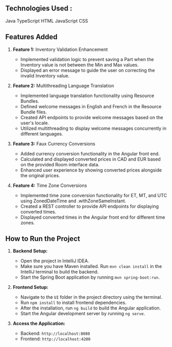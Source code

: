 ## Technologies Used : 
Java 
TypeScript
HTML
JavaScript
CSS
## Features Added

1. **Feature 1:** Inventory Validation Enhancement
   - Implemented validation logic to prevent saving a Part when the Inventory value is not between the Min and Max values.
   - Displayed an error message to guide the user on correcting the invalid Inventory value.

2. **Feature 2:** Multithreading Language Translation
   - Implemented language translation functionality using Resource Bundles.
   - Defined welcome messages in English and French in the Resource Bundle files.
   - Created API endpoints to provide welcome messages based on the user's locale.
   - Utilized multithreading to display welcome messages concurrently in different languages.

3. **Feature 3:** Faux Currency Conversions
   - Added currency conversion functionality in the Angular front end.
   - Calculated and displayed converted prices in CAD and EUR based on the provided Room interface data.
   - Enhanced user experience by showing converted prices alongside the original prices.

4. **Feature 4:** Time Zone Conversions
   - Implemented time zone conversion functionality for ET, MT, and UTC using ZonedDateTime and .withZoneSameInstant.
   - Created a REST controller to provide API endpoints for displaying converted times.
   - Displayed converted times in the Angular front end for different time zones.

## How to Run the Project

1. **Backend Setup:**
   - Open the project in IntelliJ IDEA.
   - Make sure you have Maven installed. Run `mvn clean install` in the IntelliJ terminal to build the backend.
   - Start the Spring Boot application by running `mvn spring-boot:run`.

2. **Frontend Setup:**
   - Navigate to the `UI` folder in the project directory using the terminal.
   - Run `npm install` to install frontend dependencies.
   - After the installation, run `ng build` to build the Angular application.
   - Start the Angular development server by running `ng serve`.

3. **Access the Application:**
   - Backend: `http://localhost:8080`
   - Frontend: `http://localhost:4200`

